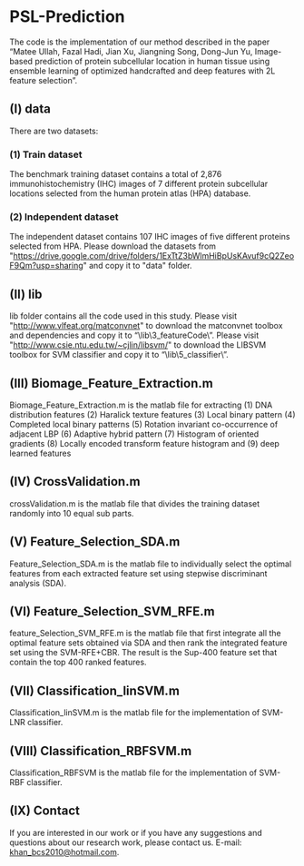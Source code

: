 # PSL-Prediction
The code is the implementation of our method described in the paper “Matee Ullah, Fazal Hadi, Jian Xu, Jiangning Song, Dong-Jun Yu, Image-based prediction of protein subcellular location in human tissue using ensemble learning of optimized handcrafted and deep features with 2L feature selection”.
## (I)	data
There are two datasets:
### (1)	Train dataset
The benchmark training dataset contains a total of 2,876 immunohistochemistry (IHC) images of 7 different protein subcellular locations selected from the human protein atlas (HPA) database.
### (2)	Independent dataset
The independent dataset contains 107 IHC images of five different proteins selected from HPA.
Please download the datasets from "https://drive.google.com/drive/folders/1ExTtZ3bWlmHiBpUsKAvuf9cQ2ZeoF9Qm?usp=sharing" and copy it to "data" folder.
## (II)	lib
lib folder contains all the code used in this study.
Please visit "http://www.vlfeat.org/matconvnet" to download the matconvnet toolbox and dependencies and copy it to “\lib\3_featureCode\”.
Please visit "http://www.csie.ntu.edu.tw/~cjlin/libsvm/" to download the LIBSVM toolbox for SVM classifier and copy it to “\lib\5_classifier\”.
## (III)	Biomage_Feature_Extraction.m
Biomage_Feature_Extraction.m is the matlab file for extracting 
(1)	DNA distribution features
(2)	Haralick texture features 
(3)	Local binary pattern
(4)	Completed local binary patterns
(5)	Rotation invariant co-occurrence of adjacent LBP
(6)	Adaptive hybrid pattern
(7)	Histogram of oriented gradients
(8)	Locally encoded transform feature histogram and 
(9)	deep learned features
## (IV)	CrossValidation.m
crossValidation.m is the matlab file that divides the training dataset randomly into 10 equal sub parts.
## (V)	Feature_Selection_SDA.m
Feature_Selection_SDA.m is the matlab file to individually select the optimal features from each extracted feature set using stepwise discriminant analysis (SDA).
## (VI)	Feature_Selection_SVM_RFE.m
feature_Selection_SVM_RFE.m is the matlab file that first integrate all the optimal feature sets obtained via SDA and then rank the integrated feature set using the SVM-RFE+CBR. The result is the Sup-400 feature set that contain the top 400 ranked features.
## (VII)	Classification_linSVM.m
Classification_linSVM.m is the matlab file for the implementation of SVM-LNR classifier.
## (VIII)	Classification_RBFSVM.m
Classification_RBFSVM is the matlab file for the implementation of SVM-RBF classifier.
## (IX)	Contact
If you are interested in our work or if you have any suggestions and questions about our research work, please contact us. E-mail: khan_bcs2010@hotmail.com.
